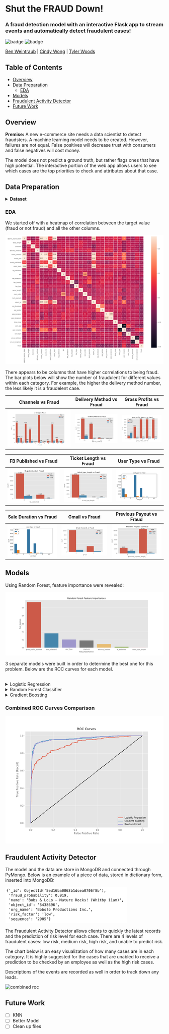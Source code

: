 <!-- <img alt="" src='' height="600px" width="1000px" align='center'> -->

# Shut the FRAUD Down!

### A fraud detection model with an interactive Flask app to stream events and automatically detect fraudulent cases!

![badge](https://img.shields.io/badge/last%20modified-may%20%202020-success)
![badge](https://img.shields.io/badge/status-in%20progress-yellow)

<a href="https://github.com/b-weintraub">Ben Weintraub</a> | <a href="https://github.com/cwong90">Cindy Wong</a> | <a href="https://github.com/tylerjwoods">Tyler Woods</a>

## Table of Contents

- [Overview](#overview)
- [Data Preparation](#data-preparation)
    - [EDA](#eda)
- [Models](#models)
- [Fraudulent Activity Detector](#fraudulent)
- [Future Work](#future-work)

## Overview

<b>Premise:</b>
A new e-commerce site needs a data scientist to detect fraudsters. A machine learning model needs to be created. However, failures are not equal. False positives will decrease trust with consumers and false negatives will cost money.

The model does not predict a ground truth, but rather flags ones that have high potential.
The interactive portion of the web app allows users to see which cases are the top priorities to check and attributes about that case.


## Data Preparation

<details>
  <summary><b> Dataset </b></summary>
  <img alt='dataset' src='images/dataset.png'>
  <img alt='dataset info' src='images/dataset_info.png'>  
  <br>
  <p> Quick statistics of the columns </p>
  <img alt='dataset stats' src='images/dataset_descr.png'>  
</details>


### EDA

We started off with a heatmap of correlation between the target value (fraud or not fraud) and all the other columns.

<img alt="corr heatmap" src='images/col_heatmap.png'>

There appears to be columns that have higher correlations to being fraud. The bar plots below will show the number of fraudulent for different values within each category. For example, the higher the delivery method number, the less likely it is a fraudelent case.

   Channels vs Fraud       |  Delivery Method vs Fraud |     Gross Profits vs Fraud
:-------------------------:|:-------------------------:|:-------------------------:
![](images/channels_eda.png) |   ![](images/delivery_method_eda.png)|    ![gross profits](images/gross_profits_dummie.png)

   FB Published vs Fraud   |  Ticket Length vs Fraud   |     User Type vs Fraud
:-------------------------:|:-------------------------:|:-------------------------:
![](images/fb_published.png)|   ![](images/ticket_type_length.png)|    ![gross profits](images/user_type.png)

   Sale Duration vs Fraud  |  Gmail vs Fraud           |     Previous Payout vs Fraud
:-------------------------:|:-------------------------:|:-------------------------:
![](images/sale_duration2.png)|   ![](images/gmail_account_eda.png)|    ![gross profits](images/previous_payouts_eda.png)

## Models

Using Random Forest, feature importance were revealed:

<img alt="feature importance" src='images/rf_feat_importance.png' style='width: 600px;'>
<br>

<p> 3 separate models were built in order to determine the best one for this problem. Below are the ROC curves for each model.</p>
<br>
    
<details>
    <summary>Logistic Regression</summary>
    <img alt="log roc" src='images/logistic_reg_roc_curve.png'>
</details>   

<details>
    <summary>Random Forest Classifier</summary>
    <img alt="rf kfolds" src='images/rf_kfolds_10.png'>
</details>

<details>
    <summary>Gradient Boosting</summary>
    <img alt="" src='images/gradient_boost_roc_curve.png'>
</details>

### Combined ROC Curves Comparison
<img alt="combined roc" src='images/ROC_curves.png'>

## Fraudulent Activity Detector

The model and the data are store in MongoDB and connected through PyMongo. Below is an example of a piece of data, stored in dictionary form, inserted into MongoDB:

<img alt="mongodb" src='images/mongodata.png'>

The Fraudulent Activity Detector allows clients to quickly the latest records and the prediction of risk level for each case. There are 4 levels of fraudulent cases: low risk, medium risk, high risk, and unable to predict risk.

The chart below is an easy visualization of how many cases are in each category. It is highly suggested for the cases that are unabled to receive a prediction to be checked by an employee as well as the high risk cases.

Descriptions of the events are recorded as well in order to track down any leads.

<img alt="combined roc" src='images/shutthefrauddown.gif'>

## Future Work

- [ ] KNN
- [ ] Better Model
- [ ] Clean up files
